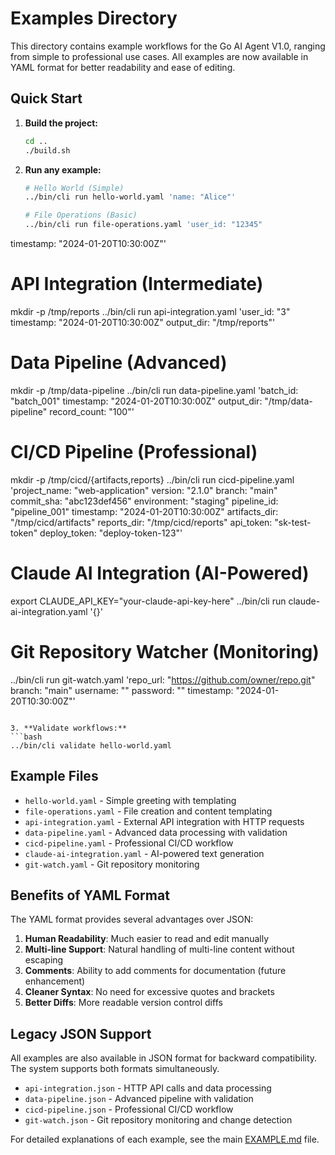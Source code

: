 # Examples Directory

This directory contains example workflows for the Go AI Agent V1.0, ranging from simple to professional use cases. All examples are now available in YAML format for better readability and ease of editing.

## Quick Start

1. **Build the project:**
   ```bash
   cd ..
   ./build.sh
   ```

2. **Run any example:**
   ```bash
   # Hello World (Simple)
   ../bin/cli run hello-world.yaml 'name: "Alice"'
   
   # File Operations (Basic)
   ../bin/cli run file-operations.yaml 'user_id: "12345"
timestamp: "2024-01-20T10:30:00Z"'
   
   # API Integration (Intermediate)  
   mkdir -p /tmp/reports
   ../bin/cli run api-integration.yaml 'user_id: "3"
timestamp: "2024-01-20T10:30:00Z"
output_dir: "/tmp/reports"'
   
   # Data Pipeline (Advanced)
   mkdir -p /tmp/data-pipeline
   ../bin/cli run data-pipeline.yaml 'batch_id: "batch_001"
timestamp: "2024-01-20T10:30:00Z"
output_dir: "/tmp/data-pipeline"
record_count: "100"'
   
   # CI/CD Pipeline (Professional)
   mkdir -p /tmp/cicd/{artifacts,reports}
   ../bin/cli run cicd-pipeline.yaml 'project_name: "web-application"
version: "2.1.0"
branch: "main"
commit_sha: "abc123def456"
environment: "staging"
pipeline_id: "pipeline_001"
timestamp: "2024-01-20T10:30:00Z"
artifacts_dir: "/tmp/cicd/artifacts"
reports_dir: "/tmp/cicd/reports"
api_token: "sk-test-token"
deploy_token: "deploy-token-123"'
   
   # Claude AI Integration (AI-Powered)
   export CLAUDE_API_KEY="your-claude-api-key-here"
   ../bin/cli run claude-ai-integration.yaml '{}'
   
   # Git Repository Watcher (Monitoring)
   ../bin/cli run git-watch.yaml 'repo_url: "https://github.com/owner/repo.git"
branch: "main"
username: ""
password: ""
timestamp: "2024-01-20T10:30:00Z"'
   ```

3. **Validate workflows:**
   ```bash
   ../bin/cli validate hello-world.yaml
   ```

## Example Files

- `hello-world.yaml` - Simple greeting with templating
- `file-operations.yaml` - File creation and content templating  
- `api-integration.yaml` - External API integration with HTTP requests
- `data-pipeline.yaml` - Advanced data processing with validation
- `cicd-pipeline.yaml` - Professional CI/CD workflow
- `claude-ai-integration.yaml` - AI-powered text generation
- `git-watch.yaml` - Git repository monitoring

## Benefits of YAML Format

The YAML format provides several advantages over JSON:

1. **Human Readability**: Much easier to read and edit manually
2. **Multi-line Support**: Natural handling of multi-line content without escaping
3. **Comments**: Ability to add comments for documentation (future enhancement)
4. **Cleaner Syntax**: No need for excessive quotes and brackets
5. **Better Diffs**: More readable version control diffs

## Legacy JSON Support

All examples are also available in JSON format for backward compatibility. The system supports both formats simultaneously.  
- `api-integration.json` - HTTP API calls and data processing
- `data-pipeline.json` - Advanced pipeline with validation
- `cicd-pipeline.json` - Professional CI/CD workflow
- `git-watch.json` - Git repository monitoring and change detection

For detailed explanations of each example, see the main [EXAMPLE.md](../EXAMPLE.md) file.
